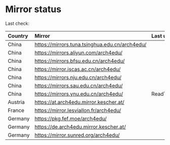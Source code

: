 <script src="./time.js"></script>
# Mirror status
Last check: <script type="text/javascript">localize(1681715821.201864);</script>

|Country|Mirror|Last update|
|:------|:-----|:----------|
|China|https://mirrors.tuna.tsinghua.edu.cn/arch4edu/|<script type="text/javascript">localize(1681669734);</script>|
|China|https://mirrors.aliyun.com/arch4edu/|<script type="text/javascript">localize(1681626683);</script>|
|China|https://mirrors.bfsu.edu.cn/arch4edu/|<script type="text/javascript">localize(1681669734);</script>|
|China|https://mirror.iscas.ac.cn/arch4edu/|<script type="text/javascript">localize(1681669734);</script>|
|China|https://mirrors.nju.edu.cn/arch4edu/|<script type="text/javascript">localize(1681626683);</script>|
|China|https://mirrors.sau.edu.cn/arch4edu/|<script type="text/javascript">localize(1673850842);</script>|
|China|https://mirrors.ynu.edu.cn/arch4edu/|ReadTimeout|
|Austria|https://at.arch4edu.mirror.kescher.at/|<script type="text/javascript">localize(1681669734);</script>|
|France|https://mirror.lesviallon.fr/arch4edu/|<script type="text/javascript">localize(1681669734);</script>|
|Germany|https://pkg.fef.moe/arch4edu/|<script type="text/javascript">localize(1681669734);</script>|
|Germany|https://de.arch4edu.mirror.kescher.at/|<script type="text/javascript">localize(1681669734);</script>|
|Germany|https://mirror.sunred.org/arch4edu/|<script type="text/javascript">localize(1681669734);</script>|

<script src="./tablefilter/tablefilter.js"></script>
<script src="./table.js"></script>